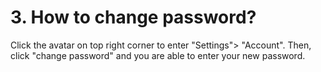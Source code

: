# 3. How to change password?
Click the avatar on top right corner to enter "Settings"> "Account". Then, click "change password" and you are able to enter your new password.
